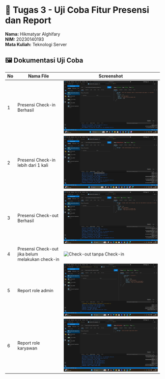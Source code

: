 # 🧾 Tugas 3 - Uji Coba Fitur Presensi dan Report

**Nama:** Hikmatyar Alghifary  
**NIM:** 20230140193  
**Mata Kuliah:** Teknologi Server

## 🖼️ Dokumentasi Uji Coba

| No | Nama File | Screenshot |
|----|------------|-------------|
| 1 | Presensi Check-in Berhasil | ![Check-in Berhasil](./ss/Presensi%20Check-in%20Berhasil.jpg) |
| 2 | Presensi Check-in lebih dari 1 kali | ![Check-in lebih dari 1 kali](./ss/Presensi%20Check-in%20lebih%20dari%201%20kali.jpg) |
| 3 | Presensi Check-out Berhasil | ![Check-out Berhasil](./ss/Presensi%20Check-out%20Berhasil.jpg) |
| 4 | Presensi Check-out jika belum melakukan check-in | ![Check-out tanpa Check-in](./ss/Presensi%20Check-out%20jika%20belum%20melakukan%20c....jpg) |
| 5 | Report role admin | ![Report Admin](./ss/Report%20role%20admin.jpg) |
| 6 | Report role karyawan | ![Report Karyawan](./ss/Report%20role%20karyawan.jpg) |



